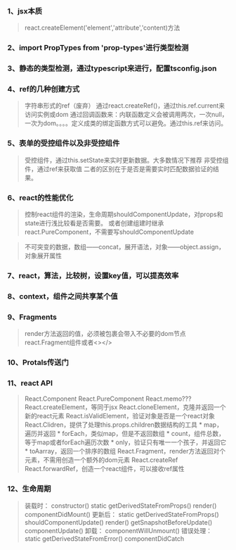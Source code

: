 ### 1、jsx本质
> react.createElement('element','attribute','content)方法

### 2、import PropTypes from 'prop-types'进行类型检测

### 3、静态的类型检测，通过typescript来进行，配置tsconfig.json

### 4、ref的几种创建方式
> 字符串形式的ref（废弃）
> 通过react.createRef()，通过this.ref.current来访问实例或dom
> 通过回调函数来：内联函数定义会被调用两次，一次null，一次为dom。。。。定义成类的绑定函数方式可以避免。通过this.ref来访问。

### 5、表单的受控组件以及非受控组件
> 受控组件，通过this.setState来实时更新数据。大多数情况下推荐
> 非受控组件，通过ref来获取值
> 二者的区别在于是否是需要实时匹配数据验证的结果。

### 6、react的性能优化
> 控制react组件的渲染，生命周期shouldComponentUpdate，对props和state进行浅比较看是否需要。
> 或者创建组建时继承react.PureComponent，不需要写shouldComponentUpdate

> 不可突变的数据，数组——concat，展开语法，对象——object.assign，对象展开属性

### 7、react，算法，比较树，设置key值，可以提高效率

### 8、context，组件之间共享某个值

### 9、Fragments
> render方法返回的值，必须被包裹会带入不必要的dom节点
> react.Fragment组件或者<></>

### 10、Protals传送门

### 11、react API
  > React.Component
  > React.PureComponent
  > React.memo???
  > React.createElement，等同于jsx
  > React.cloneElement，克隆并返回一个新的react元素
  > React.isValidElement，验证对象是否是一个react对象
  > React.Clidren，提供了处理this.props.children数据结构的工具
    * map，遍历并返回
    * forEach，类似map，但是不返回数组
    * count，组件总数，等于map或者forEach遍历次数
    * only，验证只有唯一一个孩子，并返回它
    * toAarray，返回一个排序的数组
  > React.Fragment，render方法返回对个元素，不需用创造一个额外的dom元素
  > React.createRef
  > React.forwardRef，创造一个react组件，可以接收ref属性

### 12、生命周期
  > 装载时：
    constructor()
    static getDerivedStateFromProps()
    render()
    componentDidMount()
  > 更新后：
    static getDerivedStateFromProps()
    shouldComponentUpdate()
    render()
    getSnapshotBeforeUpdate()
    componentUpdate()
  > 卸载：
    componentWillUnmount()
  > 错误处理：
    static getDerivedStateFromError()
    componentDidCatch